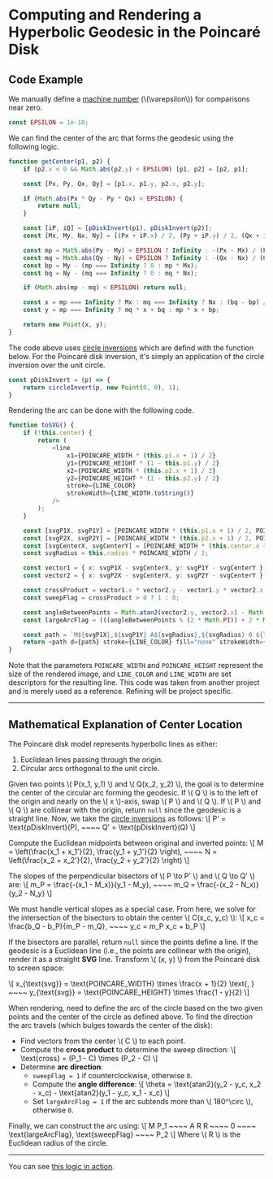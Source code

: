 # Computing and Rendering a Hyperbolic Geodesic in the Poincaré Disk

## Code Example

We manually define a [machine number](https://en.wikipedia.org/wiki/Machine_epsilon#:~:text=In%20the%20mainstream%20definition%2C%20machine,next%20larger%20floating%20point%20number.) (\\(\\varepsilon\\)) for comparisons near zero.

```javascript
const EPSILON = 1e-10;
```

We can find the center of the arc that forms the geodesic using the following logic.

```javascript
function getCenter(p1, p2) {
    if (p2.x < 0 && Math.abs(p2.y) < EPSILON) [p1, p2] = [p2, p1];

    const [Px, Py, Qx, Qy] = [p1.x, p1.y, p2.x, p2.y];

    if (Math.abs(Px * Qy - Py * Qx) < EPSILON) {
        return null;
    }

    const [iP, iQ] = [pDiskInvert(p1), pDiskInvert(p2)];
    const [Mx, My, Nx, Ny] = [(Px + iP.x) / 2, (Py + iP.y) / 2, (Qx + iQ.x) / 2, (Qy + iQ.y) / 2];

    const mp = Math.abs(Py - My) < EPSILON ? Infinity : -(Px - Mx) / (Py - My);
    const mq = Math.abs(Qy - Ny) < EPSILON ? Infinity : -(Qx - Nx) / (Qy - Ny);
    const bp = My - (mp === Infinity ? 0 : mp * Mx);
    const bq = Ny - (mq === Infinity ? 0 : mq * Nx);

    if (Math.abs(mp - mq) < EPSILON) return null;

    const x = mp === Infinity ? Mx : mq === Infinity ? Nx : (bq - bp) / (mp - mq);
    const y = mp === Infinity ? mq * x + bq : mp * x + bp;

    return new Point(x, y);
}
```

The code above uses [circle inversions](/workflows/#/mathematics/analytic_geometry/Circle-Inversions) which are defind with the function below. For the Poincaré disk inversion, it's simply an application of the circle inversion over the unit circle.

```javascript
const pDiskInvert = (p) => {
    return circleInvert(p, new Point(0, 0), 1);
}
```

Rendering the arc can be done with the following code.

```javascript
function toSVG() {
    if (!this.center) {
        return (
            <line
                x1={POINCARE_WIDTH * (this.p1.x + 1) / 2}
                y1={POINCARE_HEIGHT * (1 - this.p1.y) / 2}
                x2={POINCARE_WIDTH * (this.p2.x + 1) / 2}
                y2={POINCARE_HEIGHT * (1 - this.p2.y) / 2}
                stroke={LINE_COLOR}
                strokeWidth={LINE_WIDTH.toString()}
            />
        );
    }

    const [svgP1X, svgP1Y] = [POINCARE_WIDTH * (this.p1.x + 1) / 2, POINCARE_HEIGHT * (1 - this.p1.y) / 2];
    const [svgP2X, svgP2Y] = [POINCARE_WIDTH * (this.p2.x + 1) / 2, POINCARE_HEIGHT * (1 - this.p2.y) / 2];
    const [svgCenterX, svgCenterY] = [POINCARE_WIDTH * (this.center.x + 1) / 2, POINCARE_HEIGHT * (1 - this.center.y) / 2];
    const svgRadius = this.radius * POINCARE_WIDTH / 2;

    const vector1 = { x: svgP1X - svgCenterX, y: svgP1Y - svgCenterY };
    const vector2 = { x: svgP2X - svgCenterX, y: svgP2Y - svgCenterY };

    const crossProduct = vector1.x * vector2.y - vector1.y * vector2.x;
    const sweepFlag = crossProduct > 0 ? 1 : 0;

    const angleBetweenPoints = Math.atan2(vector2.y, vector2.x) - Math.atan2(vector1.y, vector1.x);
    const largeArcFlag = (((angleBetweenPoints % (2 * Math.PI)) + 2 * Math.PI) % (2 * Math.PI)) > Math.PI ? 0 : 0;

    const path = `M${svgP1X},${svgP1Y} A${svgRadius},${svgRadius} 0 ${largeArcFlag * 1.5},${sweepFlag} ${svgP2X},${svgP2Y}`;
    return <path d={path} stroke={LINE_COLOR} fill="none" strokeWidth={LINE_WIDTH.toString()} />;
}
```

Note that the parameters `POINCARE_WIDTH` and `POINCARE_HEIGHT` represent the size of the rendered image, and `LINE_COLOR` and `LINE_WIDTH` are set descriptors for the resulting line. This code was taken from another project and is merely used as a reference. Refining will be project specific.

---

## Mathematical Explanation of Center Location

The Poincaré disk model represents hyperbolic lines as either:
1. Euclidean lines passing through the origin.
2. Circular arcs orthogonal to the unit circle.

Given two points \\( P(x_1, y_1) \\) and \\( Q(x_2, y_2) \\), the goal is to determine the center of the circular arc forming the geodesic. If \\( Q \\) is to the left of the origin and nearly on the \\( x \\)-axis, swap \\( P \\) and \\( Q \\). If \\( P \\) and \\( Q \\) are collinear with the origin, return `null` since the geodesic is a straight line. Now, we take the [circle inversions](/workflows/#/mathematics/analytic_geometry/Circle-Inversions) as follows:
   \\[
   P' = \\text{pDiskInvert}(P), ~~~~ Q' = \\text{pDiskInvert}(Q)
   \\]

Compute the Euclidean midpoints between original and inverted points:
   \\[
   M = \\left(\\frac{x_1 + x_1'}{2}, \\frac{y_1 + y_1'}{2} \\right), ~~~~ N = \\left(\\frac{x_2 + x_2'}{2}, \\frac{y_2 + y_2'}{2} \\right)
   \\]

The slopes of the perpendicular bisectors of \\( P \\to P' \\) and \\( Q \\to Q' \\) are:
   \\[
   m_P = \\frac{-(x_1 - M_x)}{y_1 - M_y}, ~~~~ m_Q = \\frac{-(x_2 - N_x)}{y_2 - N_y}
   \\]

We must handle vertical slopes as a special case. From here, we solve for the intersection of the bisectors to obtain the center \\( C(x_c, y_c) \\):
   \\[
   x_c = \\frac{b_Q - b_P}{m_P - m_Q}, ~~~~ y_c = m_P x_c + b_P
   \\]

If the bisectors are parallel, return `null` since the points define a line. If the geodesic is a Euclidean line (i.e., the points are collinear with the origin), render it as a straight **SVG** line. Transform \\( (x, y) \\) from the Poincaré disk to screen space:

\\[
   x_{\\text{svg}} = \text{POINCARE_WIDTH} \\times \\frac{x + 1}{2} \text{, } ~~~~
   y_{\\text{svg}} = \text{POINCARE_HEIGHT} \\times \\frac{1 - y}{2}
\\]

When rendering, need to define the arc of the circle based on the two given points and the center of the circle as defined above. To find the direction the arc travels (which bulges towards the center of the disk):
   - Find vectors from the center \\( C \\) to each point.
   - Compute the **cross product** to determine the sweep direction:
     \\[
     \\text{cross} = (P_1 - C) \\times (P_2 - C)
     \\]
   - Determine **arc direction**:
     - `sweepFlag = 1` if counterclockwise, otherwise `0`.
     - Compute the **angle difference**:
       \\[
       \\theta = \\text{atan2}(y_2 - y_c, x_2 - x_c) - \\text{atan2}(y_1 - y_c, x_1 - x_c)
       \\]
     - Set `largeArcFlag = 1` if the arc subtends more than \\( 180^\\circ \\), otherwise `0`.

Finally, we can construct the arc using:
   \\[
   M P_1 ~~~~ A R R ~~~~ 0 ~~~~ \\text{largeArcFlag}, \\text{sweepFlag} ~~~~ P_2
   \\]
   Where \\( R \\) is the Euclidean radius of the circle.

---

You can see [this logic in action](https://moaesaycto.github.io/comp3821-project/).
